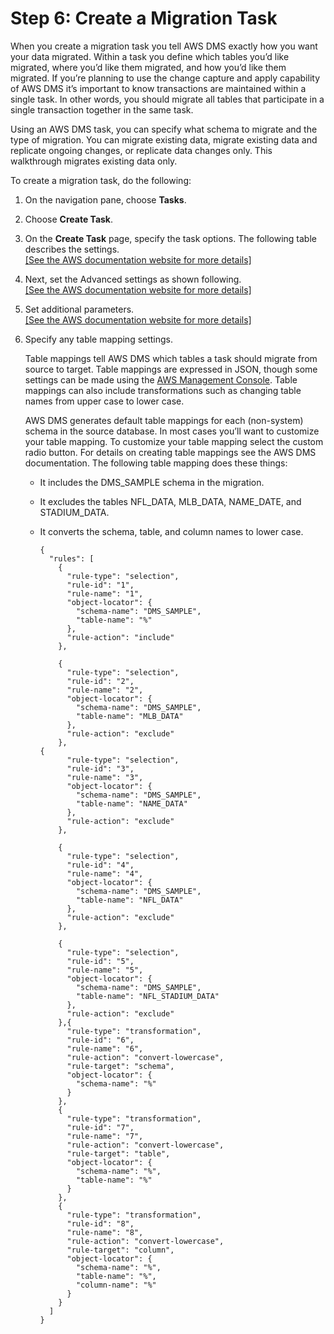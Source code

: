 # Step 6: Create a Migration Task<a name="chap-on-premoracle2aurora.steps.createtask"></a>

When you create a migration task you tell AWS DMS exactly how you want your data migrated\. Within a task you define which tables you’d like migrated, where you’d like them migrated, and how you’d like them migrated\. If you’re planning to use the change capture and apply capability of AWS DMS it’s important to know transactions are maintained within a single task\. In other words, you should migrate all tables that participate in a single transaction together in the same task\.

Using an AWS DMS task, you can specify what schema to migrate and the type of migration\. You can migrate existing data, migrate existing data and replicate ongoing changes, or replicate data changes only\. This walkthrough migrates existing data only\.

To create a migration task, do the following:

1. On the navigation pane, choose **Tasks**\.

1. Choose **Create Task**\.

1. On the **Create Task** page, specify the task options\. The following table describes the settings\.    
[\[See the AWS documentation website for more details\]](http://docs.aws.amazon.com/dms/latest/sbs/chap-on-premoracle2aurora.steps.createtask.html)

1. Next, set the Advanced settings as shown following\.    
[\[See the AWS documentation website for more details\]](http://docs.aws.amazon.com/dms/latest/sbs/chap-on-premoracle2aurora.steps.createtask.html)

1. Set additional parameters\.    
[\[See the AWS documentation website for more details\]](http://docs.aws.amazon.com/dms/latest/sbs/chap-on-premoracle2aurora.steps.createtask.html)

1. Specify any table mapping settings\.

   Table mappings tell AWS DMS which tables a task should migrate from source to target\. Table mappings are expressed in JSON, though some settings can be made using the [AWS Management Console](https://console.aws.amazon.com)\. Table mappings can also include transformations such as changing table names from upper case to lower case\.

    AWS DMS generates default table mappings for each \(non\-system\) schema in the source database\. In most cases you’ll want to customize your table mapping\. To customize your table mapping select the custom radio button\. For details on creating table mappings see the AWS DMS documentation\. The following table mapping does these things:
   + It includes the DMS\_SAMPLE schema in the migration\.
   + It excludes the tables NFL\_DATA, MLB\_DATA, NAME\_DATE, and STADIUM\_DATA\.
   + It converts the schema, table, and column names to lower case\.

     ```
     {
       "rules": [
         {
           "rule-type": "selection",
           "rule-id": "1",
           "rule-name": "1",
           "object-locator": {
             "schema-name": "DMS_SAMPLE",
             "table-name": "%"
           },
           "rule-action": "include"
         },
     
         {
           "rule-type": "selection",
           "rule-id": "2",
           "rule-name": "2",
           "object-locator": {
             "schema-name": "DMS_SAMPLE",
             "table-name": "MLB_DATA"
           },
           "rule-action": "exclude"
         },
     {
           "rule-type": "selection",
           "rule-id": "3",
           "rule-name": "3",
           "object-locator": {
             "schema-name": "DMS_SAMPLE",
             "table-name": "NAME_DATA"
           },
           "rule-action": "exclude"
         },
     
         {
           "rule-type": "selection",
           "rule-id": "4",
           "rule-name": "4",
           "object-locator": {
             "schema-name": "DMS_SAMPLE",
             "table-name": "NFL_DATA"
           },
           "rule-action": "exclude"
         },
     
         {
           "rule-type": "selection",
           "rule-id": "5",
           "rule-name": "5",
           "object-locator": {
             "schema-name": "DMS_SAMPLE",
             "table-name": "NFL_STADIUM_DATA"
           },
           "rule-action": "exclude"
         },{
           "rule-type": "transformation",
           "rule-id": "6",
           "rule-name": "6",
           "rule-action": "convert-lowercase",
           "rule-target": "schema",
           "object-locator": {
             "schema-name": "%"
           }
         },
         {
           "rule-type": "transformation",
           "rule-id": "7",
           "rule-name": "7",
           "rule-action": "convert-lowercase",
           "rule-target": "table",
           "object-locator": {
             "schema-name": "%",
             "table-name": "%"
           }
         },
         {
           "rule-type": "transformation",
           "rule-id": "8",
           "rule-name": "8",
           "rule-action": "convert-lowercase",
           "rule-target": "column",
           "object-locator": {
             "schema-name": "%",
             "table-name": "%",
             "column-name": "%"
           }
         }
       ]
     }
     ```